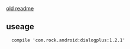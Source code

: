 [old readme](https://github.com/orhanobut/dialogplus/blob/master/README.md)

## useage

```
  compile 'com.rock.android:dialogplus:1.2.1'
```
